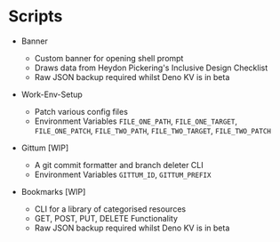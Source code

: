 # Scripts

- Banner
  - Custom banner for opening shell prompt
  - Draws data from Heydon Pickering's Inclusive Design Checklist
  - Raw JSON backup required whilst Deno KV is in beta

- Work-Env-Setup
  - Patch various config files
  - Environment Variables `FILE_ONE_PATH`, `FILE_ONE_TARGET`, `FILE_ONE_PATCH`,
    `FILE_TWO_PATH`, `FILE_TWO_TARGET`, `FILE_TWO_PATCH`

- Gittum [WIP]
  - A git commit formatter and branch deleter CLI
  - Environment Variables `GITTUM_ID`, `GITTUM_PREFIX`

- Bookmarks [WIP]
  - CLI for a library of categorised resources
  - GET, POST, PUT, DELETE Functionality
  - Raw JSON backup required whilst Deno KV is in beta
